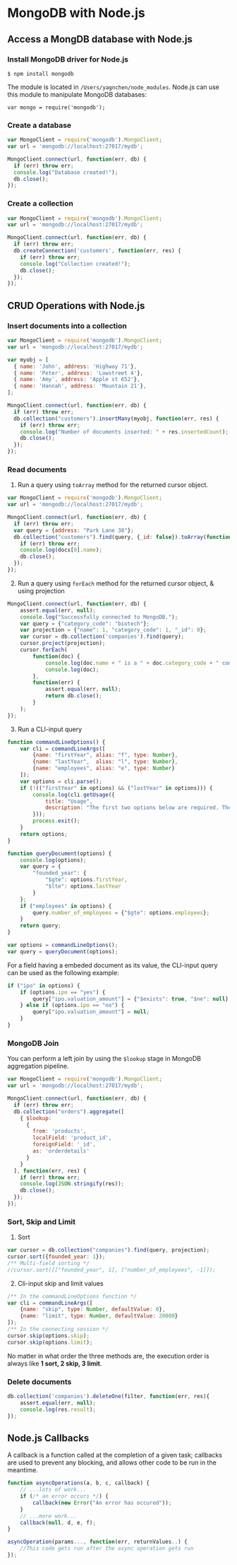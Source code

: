 # MongoDB with Node.js
## Access a MongDB database with Node.js
### Install MongoDB driver for Node.js
```
$ npm install mongodb
```
The module is located in `/Users/yagnchen/node_modules`. Node.js can use this module to manipulate MongoDB databases:
```
var mongo = require('mongodb');
```

### Create a database
```javascript
var MongoClient = require('mongodb').MongoClient;
var url = 'mongodb://localhost:27017/mydb';

MongoClient.connect(url, function(err, db) {
  if (err) throw err;
  console.log("Database created!");
  db.close();
});
```

### Create a collection
```javascript
var MongoClient = require('mongodb').MongoClient;
var url = 'mongodb://localhost:27017/mydb';

MongoClient.connect(url, function(err, db) {
  if (err) throw err;
  db.createConnection('customers', function(err, res) {
    if (err) throw err;
    console.log("Collection created!");
    db.close();
  });
});
```

## CRUD Operations with Node.js
### Insert documents into a collection
```javascript
var MongoClient = require('mongodb').MongoClient;
var url = 'mongodb://localhost:27017/mydb';

var myobj = [
  { name: 'John', address: 'Highway 71'},
  { name: 'Peter', address: 'Lowstreet 4'},
  { name: 'Amy', address: 'Apple st 652'},
  { name: 'Hannah', address: 'Mountain 21'},
];

MongoClient.connect(url, function(err, db) {
  if (err) throw err;
  db.collection("customers").insertMany(myobj, function(err, res) {
    if (err) throw err;
    console.log("Number of documents inserted: " + res.insertedCount);
    db.close();
  });
});
```

### Read documents
1. Run a query using `toArray` method for the returned cursor object.
```javascript
var MongoClient = require('mongodb').MongoClient;
var url = 'mongodb://localhost:27017/mydb';

MongoClient.connect(url, function(err, db) {
  if (err) throw err;
  var query = {address: "Park Lane 38"};
  db.collection("customers").find(query, {_id: false}).toArray(function(err, docs) {
    if (err) throw err;
    console.log(docs[0].name);
    db.close();
  });
});
```

2. Run a query using `forEach` method for the returned cursor object, & using projection
```javascript
MongoClient.connect(url, function(err, db) {
	assert.equal(err, null);
	console.log("Successfully connected to MongoDB.");
	var query = {"category_code": "biotech"};
	var projection = {"name": 1, "category_code": 1, "_id": 0};
	var cursor = db.collection('companies').find(query);
	cursor.project(projection);
	cursor.forEach(
  		function(doc) {
  			console.log(doc.name + " is a " + doc.category_code + " company.");
  			console.log(doc);
  		},
		function(err) {
			assert.equal(err, null);
			return db.close();
		}
	);
});
```

3. Run a CLI-input query
```javascript
function commandLineOptions() {
	var cli = commandLineArgs([
		{name: "firstYear", alias: "f", type: Number},
		{name: "lastYear",  alias: "l", type: Number},
		{name: "employees", alias: "e", type: Number}
	]);
	var options = cli.parse();
	if (!(("firstYear" in options) && ("lastYear" in options))) {
		console.log(cli.getUsage({
			title: "Usage",
			description: "The first two options below are required. The rest are optional."
		}));
		process.exit();
	}
	return options;
}

function queryDocument(options) {
	console.log(options);
	var query = {
		"founded_year": {
			"$gte": options.firstYear,
			"$lte": options.lastYear
		}
	};
	if ("employees" in options) {
		query.number_of_employees = {"$gte": options.employees};
	}
	return query;
}

var options = commandLineOptions();
var query = queryDocument(options);
```
For a field having a embeded document as its value, the CLI-input query can be used as the following example:
```javascript
if ("ipo" in options) {
	if (options.ipo == "yes") {
		query["ipo.valuation_amount"] = {"$exists": true, "$ne": null};
	} else if (options.ipo == "no") {
		query["ipo.valuation_amount"] = null;
	}
}
```

### MongoDB Join  
You can perform a left join by using the `$lookup` stage in MongoDB aggregation pipeline.
```javascript
var MongoClient = require('mongodb').MongoClient;
var url = 'mongodb://localhost:27017/mydb';

MongoClient.connect(url, function(err, db) {
  if (err) throw err;
  db.collection("orders").aggregate([
    { $lookup:
      {
        from: 'products',
        localField: 'product_id',
        foreignField: '_id',
        as: 'orderdetails'
      }
    }
  ], function(err, res) {
    if (err) throw err;
    console.log(JSON.stringify(res));
    db.close();
  });
});
```

### Sort, Skip and Limit
1. Sort
```javascript
var cursor = db.collection("companies").find(query, projection);
cursor.sort({founded_year: 1});
/** Multi-field sorting */
//cursor.sort([["founded_year", 1], ["number_of_employees", -1]]);
```
2. Cli-input skip and limit values
```javascript
/** In the commandLineOptions function */
var cli = commandLineArgs([
	{name: "skip", type: Number, defaultValue: 0},
	{name: "limit", type: Number, defaultValue: 20000}
]);
/** In the connecting session */
cursor.skip(options.skip);
cursor.skip(options.limit);
```
No matter in what order the three methods are, the execution order is always like **1 sort, 2 skip, 3 limit**.

### Delete documents
```javascript
db.collection('companies').deleteOne(filter, function(err, res){
	assert.equal(err, null);
	console.log(res.result);
});
```

## Node.js Callbacks
A callback is a function called at the completion of a given task; callbacks are used to prevent any blocking, and allows other code to be run in the meantime. 
```node.js
function asyncOperations(a, b, c, callback) {
	// ...lots of work...
	if (/* an error occurs */) {
		callback(new Error("An error has occured"));
	}
	// ...more work...
	callback(null, d, e, f);
}

asyncOperation(params..., function(err, returnValues..) {
	//This code gets run after the async operation gets run
});
```